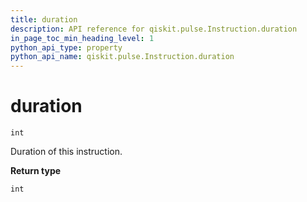 ```yaml
---
title: duration
description: API reference for qiskit.pulse.Instruction.duration
in_page_toc_min_heading_level: 1
python_api_type: property
python_api_name: qiskit.pulse.Instruction.duration
---
```


# duration

<span id="qiskit.pulse.Instruction.duration" />

`int`

Duration of this instruction.

**Return type**

`int`

